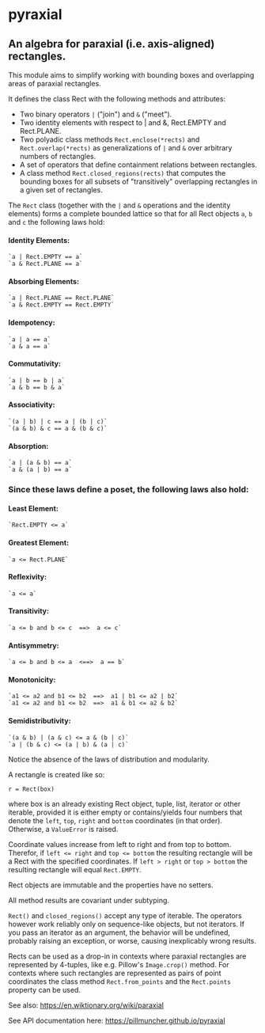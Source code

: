 # pyraxial
## An algebra for paraxial (i.e. axis-aligned) rectangles.
 
 
This module aims to simplify working with bounding boxes and overlapping areas
of paraxial rectangles.
 
 
It defines the class Rect with the following methods and attributes:
  - Two binary operators `|` ("join") and `&` ("meet").
  - Two identity elements with respect to | and &, Rect.EMPTY and Rect.PLANE.
  - Two polyadic class methods `Rect.enclose(*rects)` and `Rect.overlap(*rects)`
    as generalizations of `|` and `&` over arbitrary numbers of rectangles.
  - A set of operators that define containment relations between rectangles.
  - A class method `Rect.closed_regions(rects)` that computes the bounding boxes
    for all subsets of "transitively" overlapping rectangles in a given set of
    rectangles.
 
 
The `Rect` class (together with the `|` and `&` operations and the identity elements)
forms a complete bounded lattice so that for all Rect objects `a`, `b` and `c` the
following laws hold:
 
#### Identity Elements:

    `a | Rect.EMPTY == a`
    `a & Rect.PLANE == a`
 
#### Absorbing Elements:

    `a | Rect.PLANE == Rect.PLANE`
    `a & Rect.EMPTY == Rect.EMPTY`
 
#### Idempotency:

    `a | a == a`
    `a & a == a`
 
#### Commutativity:

    `a | b == b | a`
    `a & b == b & a`
 
#### Associativity:

    `(a | b) | c == a | (b | c)`
    `(a & b) & c == a & (b & c)`
 
#### Absorption:

    `a | (a & b) == a`
    `a & (a | b) == a`
 
 
 
### Since these laws define a poset, the following laws also hold:
 
#### Least Element:

    `Rect.EMPTY <= a`
 
#### Greatest Element:

    `a <= Rect.PLANE`
 
#### Reflexivity:

    `a <= a`
 
#### Transitivity:

    `a <= b and b <= c  ==>  a <= c`
 
#### Antisymmetry:

    `a <= b and b <= a  <==>  a == b`
 
#### Monotonicity:

    `a1 <= a2 and b1 <= b2  ==>  a1 | b1 <= a2 | b2`
    `a1 <= a2 and b1 <= b2  ==>  a1 & b1 <= a2 & b2`
 
#### Semidistributivity:

    `(a & b) | (a & c) <= a & (b | c)`
    `a | (b & c) <= (a | b) & (a | c)`
 
Notice the absence of the laws of distribution and modularity.
 
 
A rectangle is created like so:
 
`r = Rect(box)`
 
where box is an already existing Rect object, tuple, list, iterator or other
iterable, provided it is either empty or contains/yields four numbers that
denote the `left`, `top`, `right` and `bottom` coordinates (in that order). Otherwise,
a `ValueError` is raised.
 
Coordinate values increase from left to right and from top to bottom.
Therefor, if `left <= right` and `top <= bottom` the resulting rectangle will be a
Rect with the specified coordinates.  If `left > right` or `top > bottom` the
resulting rectangle will equal `Rect.EMPTY`.
 
Rect objects are immutable and the properties have no setters.
 
All method results are covariant under subtyping.
 
 
`Rect()` and `closed_regions()` accept any type of iterable.  The operators however
work reliably only on sequence-like objects, but not iterators.  If you pass an
iterator as an argument, the behavior will be undefined, probably raising an
exception, or worse, causing inexplicably wrong results.
 
Rects can be used as a drop-in in contexts where paraxial rectangles are
represented by 4-tuples, like e.g. Pillow's `Image.crop()` method. For contexts
where such rectangles are represented as pairs of point coordinates the class
method `Rect.from_points` and the `Rect.points` property can be used.
 
 
See also: https://en.wiktionary.org/wiki/paraxial


See API documentation here: https://pillmuncher.github.io/pyraxial
